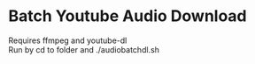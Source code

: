 # Batch Youtube Audio Download
Requires ffmpeg and youtube-dl  
Run by cd to folder and ./audiobatchdl.sh
